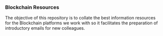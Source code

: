 ### Blockchain Resources
The objective of this repository is to collate the best information resources for the Blockchain platforms we work with so it facilitates the preparation of introductory emails for new colleagues.
